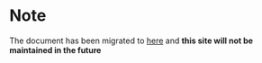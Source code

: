 # Note

The document has been migrated to [here](https://docs.obiscr.com) and **this site will not be maintained in the future**
